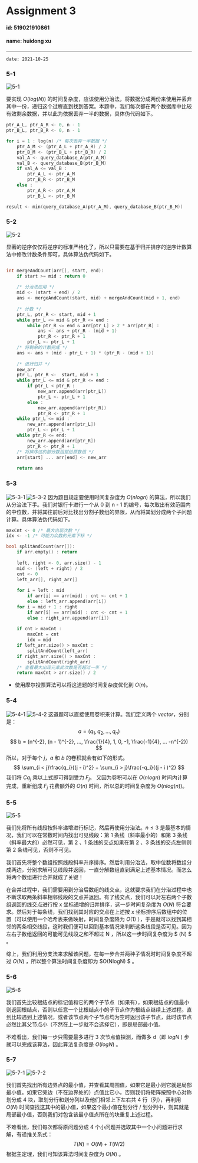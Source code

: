# Assignment 3

#### id: 519021910861
#### name: huidong xu
------
```date: 2021-10-25```

### 5-1
![5-1](./5-1.png)

要实现 $O(log(N))$ 的时间复杂度，应该使用分治法，将数据分成两份来使用并丢弃其中一份，递归这个过程直到找到答案。本题中，我们每次都在两个数据库中比较有效剩余数据，并以此为依据丢弃一半的数据，具体伪代码如下。

```c++
ptr_A_L, ptr_A_R <- 0, n - 1
ptr_B_L, ptr_B_R <- 0, n - 1

for i = 1 : log(n) /* 每次丢弃一半数据 */
	ptr_A_M <- (ptr_A_L + ptr_A_R) / 2
	ptr_B_M <- (ptr_B_L + ptr_B_R) / 2
	val_A <- query_database_A(ptr_A_M)
	val_B <- query_database_B(ptr_B_M)
	if val_A <= val_B : 
		ptr_A_L <- ptr_A_M
		ptr_B_R <- ptr_B_M
	else :
		ptr_A_R <- ptr_A_M
		ptr_B_L <- ptr_B_M

result <- min(query_database_A(ptr_A_M), query_database_B(ptr_B_M)) 
```

### 5-2
![5-2](./5-2.png)

显著的逆序仅仅将逆序的标准严格化了，所以只需要在基于归并排序的逆序计数算法中修改计数条件即可，具体算法伪代码如下。

```C++

int mergeAndCount(arr[], start, end):
	if start >= mid : return 0
	
	/* 分治法应用 */
	mid <- (start + end) / 2
	ans <- mergeAndCount(start, mid) + mergeAndCount(mid + 1, end)
	
	/* 计数 */
	ptr_L, ptr_R <- start, mid + 1
	while ptr_L <= mid & ptr_R <= end :
		while ptr_R <= end & arr[ptr_L] > 2 * arr[ptr_R] : 
			ans <- ans + ptr_R - (mid + 1)
			ptr_R <- ptr_R + 1
		ptr_L <- ptr_L + 1
	/* 将剩余的计数完成 */
	ans <- ans + (mid - ptr_L + 1) * (ptr_R - (mid + 1))
	
    /* 进行归并 */
    new_arr
    ptr_L, ptr_R <-  start, mid + 1
    while ptr_L <= mid & ptr_R <= end :
    	if ptr_L < ptr_R :
    		new_arr.append(arr[ptr_L])
    		ptr_L <- ptr_L + 1
    	else :
    		new_arr.append(arr[ptr_R])
    		ptr_R <- ptr_R + 1
    while ptr_L <= mid :
    	new_arr.append(arr[ptr_L])
    	ptr_L <- ptr_L + 1
    while ptr_R <= end:
    	new_arr.append(arr[ptr_R])
    	ptr_R <- ptr_R + 1
    /* 将排序过的部分数组赋给原数组 */
    arr[start] ... arr[end] <- new_arr
    
    return ans
```

### 5-3
![5-3-1](./5-3-1.png)
![5-3-2](./5-3-2.png)
因为题目规定要使用时间复杂度为 $O(nlogn)$ 的算法，所以我们从分治法下手。我们对银行卡进行一个从 0 到 n - 1 的编号，每次取出有效范围内的中位数，并将其往前后对比找出分割子数组的界限，从而将其划分成两个子问题计算。具体算法伪代码如下。

```C++
maxCnt <- 0 /* 最大出现次数 */
idx <- -1 /* 可能为众数的元素下标 */

bool splitAndCount(arr[]):
	if arr.empty() : return
	
	left, right <- 0, arr.size() - 1	
	mid <- (left + right) / 2
	cnt <- 0
	left_arr[], right_arr[]
    
	for i = left : mid
		if arr[i] == arr[mid] : cnt <- cnt + 1
        else : left_arr.append(arr[i])
    for i = mid + 1 : right
    	if arr[i] == arr[mid] : cnt <- cnt + 1
    	else : right_arr.append(arr[i])
    
    if cnt > maxCnt :
    	maxCnt = cnt
    	idx = mid
    if left_arr.size() > maxCnt :
    	splitAndCount(left_arr)
    if right_arr.size() > maxCnt :
    	splitAndCount(right_arr)
   	/* 查看最大出现元素此次数是否超过一半 */
   	return maxCnt > arr.size() / 2
```

* 使用摩尔投票算法可以将这道题的时间复杂度优化到 $O(n)$。

### 5-4
![5-4-1](./5-4-1.png)
![5-4-2](./5-4-2.png)
这道题可以直接使用卷积来计算。我们定义两个 $vector$，分别是：
$$
a = (q_1, q_2, ..., q_n)
$$
$$
b = (n^{-2}, (n - 1)^{-2}, ..., \frac{1}{4}, 1, 0, -1, \frac{-1}{4}, ... -n^{-2})
$$
所以，对于每个 $j$，$a$ 和 $b$ 的卷积就会有如下的形式。
$$
\sum_{i < j}\frac{q_i}{(j - i)^2} + \sum_{i > j}\frac{-q_i}{(j - i )^2}
$$
我们将 $Cq_j$ 乘以上式即可得到受力 $F_j$。
又因为卷积可以在 $O(nlogn)$ 时间内计算完成，重新组成 $F_j$ 花费额外的 $O(n)$ 时间，所以总的时间复杂度为 $O(nlog(n))$。

### 5-5
![5-5](./5-5.png)

我们先将所有线段按斜率递增进行标记，然后再使用分治法。$n \le 3$ 是最基本的情况，我们可以在常数时间内找出可见线段：第 1 条线（斜率最小的）和第 3 条线（斜率最大的）必然可见，第 2 、1 条线的交点如果在第 2 、3 条线的交点左侧则第 2 条线可见，否则不可见。

我们首先将整个数组按照线段斜率升序排序。然后利用分治法，取中位数将数组分成两边，分别求解可见线段并返回，一直分解数组直到满足上述基本情况。而怎么将两个数组进行合并就成了关键！

在合并过程中，我们需要用到分治后数组的线交点，这就要求我们在分治过程中也不断求取两条斜率相邻线段的交点并返回。有了线交点，我们可以对左右两个子数组返回的线交点进行按 x 坐标递增的归并排序，这一步时间复杂度为 $O(N)$ 符合要求。然后对于每条线，我们找到其对应的交点在上述按 x 坐标排序后数组中的位置（可以使用一个哈希表来做映射，时间复杂度降为 $O(1)$ ），于是就可以找到其相邻的两条相交线段，这时我们便可以回到基本情况来判断这条线段是否可见。因为左右子数组返回的可能可见线段之和不超过 N ，所以这一步时间复杂度为 $ (N) $ 。

综上，我们利用分支法来求解该问题，在每一步合并两种子情况时时间复杂度不超过 $O(N)$ ，所以整个算法时间复杂度即为 $O(NlogN) $ 。

### 5-6
![5-6](./5-6.png)

我们首先比较根结点的标记值和它的两个子节点（如果有），如果根结点的值最小则返回根结点，否则以任意一个比根结点小的子节点作为根结点继续上述过程。直到比较遇到上述情况，或者该节点两个子节点均为空时返回该子节点，此时该节点必然比其父节点小（不然在上一步就不会选择它），即是局部最小值。

不难看出，我们每一步只需要最多进行 3 次节点值探测，而做多 d（即 $logN$ ) 步就可以完成该算法，因此算法复杂度是 $O(logN)$ 。

### 5-7
![5-7-1](./5-7-1.png)
![5-7-2](./5-7-2.png)

我们首先找出所有边界点的最小值，并查看其周围值，如果它是最小则它就是局部最小值。如果它旁边（不在边界处的）点值比它小，否则我们将矩阵按照中心对称划分成 4 块，取划分行和划分列以及他们相邻上下左右共 4 行（列），再利用 $O(N)$ 时间查找这其中的最小值，如果这个最小值在划分行 / 划分列中，则其就是局部最小值，否则我们对包含该最小值点所在的块重复上述过程。

不难看出，我们每次都将原问题分成 4 个小问题并选取其中一个小问题进行求解，有递推关系式：
$$
T(N) = O(N) + T(N / 2)
$$
根据主定理，我们可知该算法时间复杂度为 $O(N)$ 。


